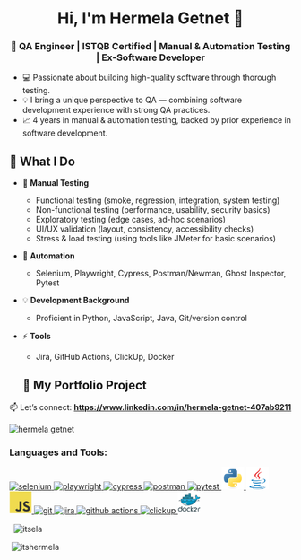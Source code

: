 <h1 align="center">Hi, I'm Hermela Getnet 👋</h1>
<h3 align="center"> <b>🎯 QA Engineer | ISTQB Certified | Manual & Automation Testing | Ex-Software Developer  </b></h3>

- 💻 Passionate about building high-quality software through thorough testing.
- 💡 I bring a unique perspective to QA — combining software development experience with strong QA practices.  
- 📈 4 years in manual & automation testing, backed by prior experience in software development.  

## 🔹 What I Do
- 📝 **Manual Testing**
  - Functional testing (smoke, regression, integration, system testing)  
  - Non-functional testing (performance, usability, security basics)  
  - Exploratory testing (edge cases, ad-hoc scenarios)  
  - UI/UX validation (layout, consistency, accessibility checks)  
  - Stress & load testing (using tools like JMeter for basic scenarios)  

- 🤖 **Automation**
  - Selenium, Playwright, Cypress, Postman/Newman, Ghost Inspector, Pytest  

- 💡 **Development Background**
  - Proficient in Python, JavaScript, Java, Git/version control  

- ⚡ **Tools**
  - Jira, GitHub Actions, ClickUp, Docker  

  ## 🔹 My Portfolio Project

  
📫 Let’s connect: **https://www.linkedin.com/in/hermela-getnet-407ab9211**

<p align="left">
<a href="https://linkedin.com/in/hermela getnet" target="blank"><img align="center" src="https://raw.githubusercontent.com/rahuldkjain/github-profile-readme-generator/master/src/images/icons/Social/linked-in-alt.svg" alt="hermela getnet" height="30" width="40" /></a>
</p>

<h3 align="left">Languages and Tools:</h3>
<p align="left">
  <!-- QA / Testing -->
  <a href="https://www.selenium.dev/" target="_blank" rel="noreferrer">
    <img src="https://raw.githubusercontent.com/seleniumhq/selenium/main/images/selenium_logo_square_green.png" alt="selenium" width="40" height="40"/>
  </a>
  <a href="https://playwright.dev/" target="_blank" rel="noreferrer">
    <img src="https://raw.githubusercontent.com/microsoft/playwright/main/docs/images/playwright-logo.svg" alt="playwright" width="40" height="40"/>
  </a>
  <a href="https://www.cypress.io/" target="_blank" rel="noreferrer">
    <img src="https://www.vectorlogo.zone/logos/cypress_io/cypress_io-icon.svg" alt="cypress" width="40" height="40"/>
  </a>
  <a href="https://www.postman.com/" target="_blank" rel="noreferrer">
    <img src="https://www.vectorlogo.zone/logos/getpostman/getpostman-icon.svg" alt="postman" width="40" height="40"/>
  </a>
  <a href="https://docs.pytest.org/" target="_blank" rel="noreferrer">
    <img src="https://raw.githubusercontent.com/pytest-dev/pytest/main/docs/pytest_logo.png" alt="pytest" width="40" height="40"/>
  </a>
 <!-- Development -->
  <a href="https://www.python.org" target="_blank" rel="noreferrer">
    <img src="https://raw.githubusercontent.com/devicons/devicon/master/icons/python/python-original.svg" alt="python" width="40" height="40"/>
  </a>
  <a href="https://www.java.com" target="_blank" rel="noreferrer">
    <img src="https://raw.githubusercontent.com/devicons/devicon/master/icons/java/java-original.svg" alt="java" width="40" height="40"/>
  </a>
  <a href="https://developer.mozilla.org/en-US/docs/Web/JavaScript" target="_blank" rel="noreferrer">
    <img src="https://raw.githubusercontent.com/devicons/devicon/master/icons/javascript/javascript-original.svg" alt="javascript" width="40" height="40"/>
  </a>
  <a href="https://git-scm.com/" target="_blank" rel="noreferrer">
    <img src="https://www.vectorlogo.zone/logos/git-scm/git-scm-icon.svg" alt="git" width="40" height="40"/>
  </a>

  <!-- Tools / Project Management -->
  <a href="https://www.atlassian.com/software/jira" target="_blank" rel="noreferrer">
    <img src="https://cdn.worldvectorlogo.com/logos/jira-2.svg" alt="jira" width="40" height="40"/>
  </a>
  <a href="https://github.com/features/actions" target="_blank" rel="noreferrer">
    <img src="https://github.githubassets.com/images/modules/logos_page/GitHub-Mark.png" alt="github actions" width="40" height="40"/>
  </a>
  <a href="https://clickup.com/" target="_blank" rel="noreferrer">
    <img src="https://clickup.com/blog/wp-content/uploads/2020/08/cropped-clickup-logo.png" alt="clickup" width="40" height="40"/>
  </a>
  <a href="https://www.docker.com/" target="_blank" rel="noreferrer">
    <img src="https://raw.githubusercontent.com/devicons/devicon/master/icons/docker/docker-original-wordmark.svg" alt="docker" width="40" height="40"/>
  </a>
</p>

<p>&nbsp;
  <img align="center" src="https://github-readme-stats.vercel.app/api?username=itsela&show_icons=true&locale=en" alt="itsela" />
</p>

<p>&nbsp;<img align="center" src="https://github-readme-stats.vercel.app/api?username=itshermela&show_icons=true&locale=en" alt="itshermela" /></p>
